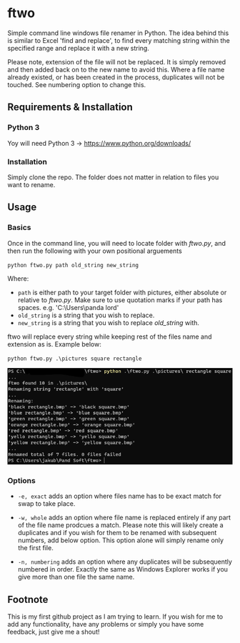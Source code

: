 # ftwo
Simple command line windows file renamer in Python. The idea behind this is similar to Excel 'find and replace', to find every matching string within the specified range and replace it with a new string.

Please note, extension of the file will not be replaced. It is simply removed and then added back on to the new name to avoid this.
Where a file name already existed, or has been created in the process, duplicates will not be touched. See numbering option to change this.

## Requirements & Installation
### Python 3
Yoy will need Python 3 -> <https://www.python.org/downloads/>

### Installation
Simply clone the repo. The folder does not matter in relation to files you want to rename.

## Usage
### Basics
Once in the command line, you will need to locate folder with *ftwo.py*, and then run the following with your own positional arguements

`python ftwo.py path old_string new_string`

Where:
* `path` is either path to your target folder with pictures, either absolute or relative to *ftwo.py*. Make sure to use quotation marks if your path has spaces. e.g. 'C:\Users\panda lord\'
* `old_string` is a string that you wish to replace.
* `new_string` is a string that you wish to replace *old_string* with.

ftwo will replace every string while keeping rest of the files name and extension as is.
Example below:

`python ftwo.py .\pictures square rectangle`

![ftwo.py example, figure 1](https://raw.githubusercontent.com/Panda-Lord/ftwo/main/figure_1.png)

### Options


* `-e, exact` adds an option where files name has to be exact match for swap to take place.

* `-w, whole` adds an option where file name is replaced entirely if any part of the file name prodcues a match. Please note this will likely create a duplicates and if you wish for them to be renamed with subsequent numbers, add below option. This option alone will simply rename only the first file.

* `-n, numbering` adds an option where any duplicates will be subsequently numbered in order. Exactly the same as Windows Explorer works if you give more than one file the same name.

## Footnote
This is my first github project as I am trying to learn. If you wish for me to add any functionality, have any problems or simply you have some feedback, just give me a shout!
